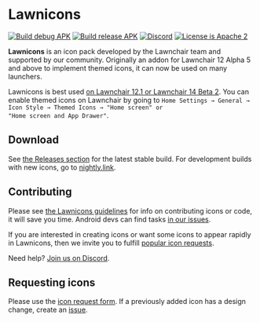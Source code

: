# Lawnicons

[![Build debug APK](https://github.com/LawnchairLauncher/lawnicons/actions/workflows/build_debug_apk.yml/badge.svg)](https://github.com/LawnchairLauncher/lawnicons/actions/workflows/build_debug_apk.yml)
[![Build release APK](https://github.com/LawnchairLauncher/lawnicons/actions/workflows/build_release_apk.yml/badge.svg)](https://github.com/LawnchairLauncher/lawnicons/actions/workflows/build_release_apk.yml)
[![Discord](https://img.shields.io/discord/803299970169700402?label=server&logo=discord)](https://discord.gg/lawnchair-803299970169700402)
[![License is Apache 2](https://img.shields.io/github/license/LawnchairLauncher/lawnicons)](LICENSE)

**Lawnicons** is an icon pack developed by the Lawnchair team and supported by our community.
Originally an addon for Lawnchair 12 Alpha 5 and above to implement themed icons, it can now be used on many launchers.

Lawnicons is best used [on Lawnchair 12.1 or Lawnchair 14 Beta 2](https://github.com/LawnchairLauncher/lawnchair/releases). You can enable themed icons on Lawnchair by going to `Home Settings → General → Icon Style → Themed Icons → "Home screen" or "Home screen and App Drawer"`.

## Download
See [the Releases section](https://github.com/LawnchairLauncher/lawnicons/releases) for the latest stable build. For development builds with new icons, go to [nightly.link](https://nightly.link/LawnchairLauncher/lawnicons/workflows/build_debug_apk/develop/Debug%20APK).

## Contributing
Please see [the Lawnicons guidelines](CONTRIBUTING.md) for info on contributing icons or code, it will save you time. Android devs can find tasks [in our issues](https://github.com/LawnchairLauncher/lawnicons/issues).

If you are interested in creating icons or want some icons to appear rapidly in Lawnicons, then we invite you to fulfill [popular icon requests](https://docs.google.com/spreadsheets/d/1AXc9EDXA6udZeGROtB5nuABjM33VluGY_V24tIzHaKc/edit?resourcekey#gid=651079103).

Need help? [Join us on Discord](https://discord.gg/3x8qNWxgGZ).

## Requesting icons
Please use the [icon request form](https://forms.gle/xt7sJhgWEasuo9TR9). If a previously added icon has a design change, create an [issue](https://github.com/LawnchairLauncher/lawnicons/issues).



